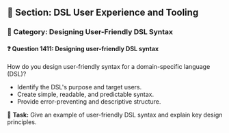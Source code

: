 ## 📘 Section: DSL User Experience and Tooling  
### 🔹 Category: Designing User-Friendly DSL Syntax  
#### ❓ Question 1411: Designing user-friendly DSL syntax

How do you design user-friendly syntax for a domain-specific language (DSL)?

- Identify the DSL's purpose and target users.
- Create simple, readable, and predictable syntax.
- Provide error-preventing and descriptive structure.

🔧 **Task:** Give an example of user-friendly DSL syntax and explain key design principles.
